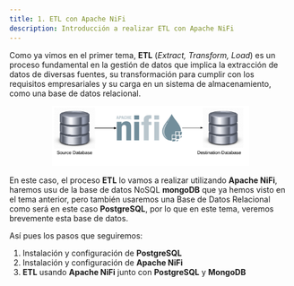 ```yaml
---
title: 1. ETL con Apache NiFi
description: Introducción a realizar ETL con Apache NiFi
---
```


Como ya vimos en el primer tema, **ETL** (*Extract, Transform, Load*) es un proceso fundamental en la gestión de datos que implica la extracción de datos de diversas fuentes, su transformación para cumplir con los requisitos empresariales y su carga en un sistema de almacenamiento, como una base de datos relacional.

<div align="center">
    <img src="../../images/NiFi/NIFI02.png" alt="ETL NiFi" width="70%" />
</div>

En este caso, el proceso **ETL** lo vamos a realizar utilizando **Apache NiFi**, haremos usu de la base de datos NoSQL **mongoDB** que ya hemos visto en el tema anterior, pero también usaremos una Base de Datos Relacional como será en este caso **PostgreSQL**, por lo que en este tema, veremos brevemente esta base de datos.

Así pues los pasos que seguiremos:

1. Instalación y configuración de **PostgreSQL**
2. Instalación y configuración de **Apache NiFi**
3. **ETL** usando **Apache NiFi** junto con **PostgreSQL** y **MongoDB**